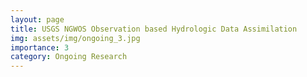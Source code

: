 ```yaml
---
layout: page
title: USGS NGWOS Observation based Hydrologic Data Assimilation
img: assets/img/ongoing_3.jpg
importance: 3
category: Ongoing Research
---
```

